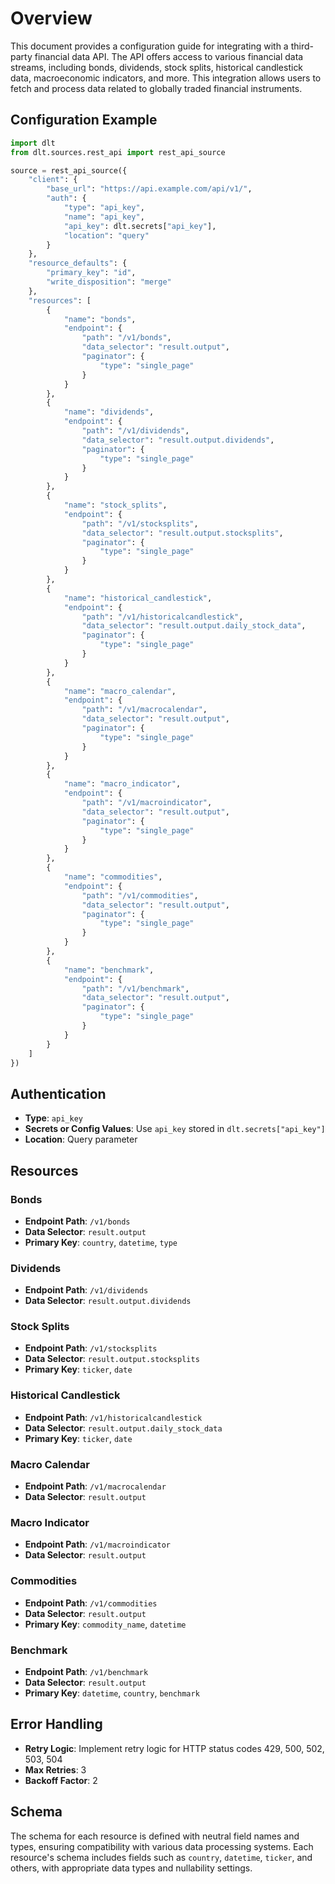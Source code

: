 # Overview

This document provides a configuration guide for integrating with a third-party financial data API. The API offers access to various financial data streams, including bonds, dividends, stock splits, historical candlestick data, macroeconomic indicators, and more. This integration allows users to fetch and process data related to globally traded financial instruments.

## Configuration Example

```python
import dlt
from dlt.sources.rest_api import rest_api_source

source = rest_api_source({
    "client": {
        "base_url": "https://api.example.com/api/v1/",
        "auth": {
            "type": "api_key",
            "name": "api_key",
            "api_key": dlt.secrets["api_key"],
            "location": "query"
        }
    },
    "resource_defaults": {
        "primary_key": "id",
        "write_disposition": "merge"
    },
    "resources": [
        {
            "name": "bonds",
            "endpoint": {
                "path": "/v1/bonds",
                "data_selector": "result.output",
                "paginator": {
                    "type": "single_page"
                }
            }
        },
        {
            "name": "dividends",
            "endpoint": {
                "path": "/v1/dividends",
                "data_selector": "result.output.dividends",
                "paginator": {
                    "type": "single_page"
                }
            }
        },
        {
            "name": "stock_splits",
            "endpoint": {
                "path": "/v1/stocksplits",
                "data_selector": "result.output.stocksplits",
                "paginator": {
                    "type": "single_page"
                }
            }
        },
        {
            "name": "historical_candlestick",
            "endpoint": {
                "path": "/v1/historicalcandlestick",
                "data_selector": "result.output.daily_stock_data",
                "paginator": {
                    "type": "single_page"
                }
            }
        },
        {
            "name": "macro_calendar",
            "endpoint": {
                "path": "/v1/macrocalendar",
                "data_selector": "result.output",
                "paginator": {
                    "type": "single_page"
                }
            }
        },
        {
            "name": "macro_indicator",
            "endpoint": {
                "path": "/v1/macroindicator",
                "data_selector": "result.output",
                "paginator": {
                    "type": "single_page"
                }
            }
        },
        {
            "name": "commodities",
            "endpoint": {
                "path": "/v1/commodities",
                "data_selector": "result.output",
                "paginator": {
                    "type": "single_page"
                }
            }
        },
        {
            "name": "benchmark",
            "endpoint": {
                "path": "/v1/benchmark",
                "data_selector": "result.output",
                "paginator": {
                    "type": "single_page"
                }
            }
        }
    ]
})
```

## Authentication

- **Type**: `api_key`
- **Secrets or Config Values**: Use `api_key` stored in `dlt.secrets["api_key"]`
- **Location**: Query parameter

## Resources

### Bonds
- **Endpoint Path**: `/v1/bonds`
- **Data Selector**: `result.output`
- **Primary Key**: `country`, `datetime`, `type`

### Dividends
- **Endpoint Path**: `/v1/dividends`
- **Data Selector**: `result.output.dividends`

### Stock Splits
- **Endpoint Path**: `/v1/stocksplits`
- **Data Selector**: `result.output.stocksplits`
- **Primary Key**: `ticker`, `date`

### Historical Candlestick
- **Endpoint Path**: `/v1/historicalcandlestick`
- **Data Selector**: `result.output.daily_stock_data`
- **Primary Key**: `ticker`, `date`

### Macro Calendar
- **Endpoint Path**: `/v1/macrocalendar`
- **Data Selector**: `result.output`

### Macro Indicator
- **Endpoint Path**: `/v1/macroindicator`
- **Data Selector**: `result.output`

### Commodities
- **Endpoint Path**: `/v1/commodities`
- **Data Selector**: `result.output`
- **Primary Key**: `commodity_name`, `datetime`

### Benchmark
- **Endpoint Path**: `/v1/benchmark`
- **Data Selector**: `result.output`
- **Primary Key**: `datetime`, `country`, `benchmark`

## Error Handling

- **Retry Logic**: Implement retry logic for HTTP status codes 429, 500, 502, 503, 504
- **Max Retries**: 3
- **Backoff Factor**: 2

## Schema

The schema for each resource is defined with neutral field names and types, ensuring compatibility with various data processing systems. Each resource's schema includes fields such as `country`, `datetime`, `ticker`, and others, with appropriate data types and nullability settings.